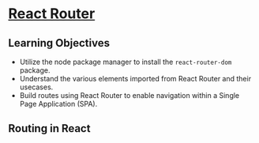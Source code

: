 # [React Router](https://login.codingdojo.com/m/754/16733/124666)

## Learning Objectives

- Utilize the node package manager to install the `react-router-dom` package.
- Understand the various elements imported from React Router and their usecases.
- Build routes using React Router to enable navigation within a Single Page Application (SPA).

## Routing in React